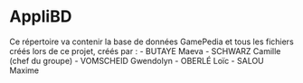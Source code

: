 # AppliBD

Ce répertoire va contenir la base de données GamePedia et tous les fichiers créés lors de ce projet, créés par :
	- BUTAYE Maeva
	- SCHWARZ Camille (chef du groupe)
	- VOMSCHEID Gwendolyn
	- OBERLÉ Loïc
	- SALOU Maxime